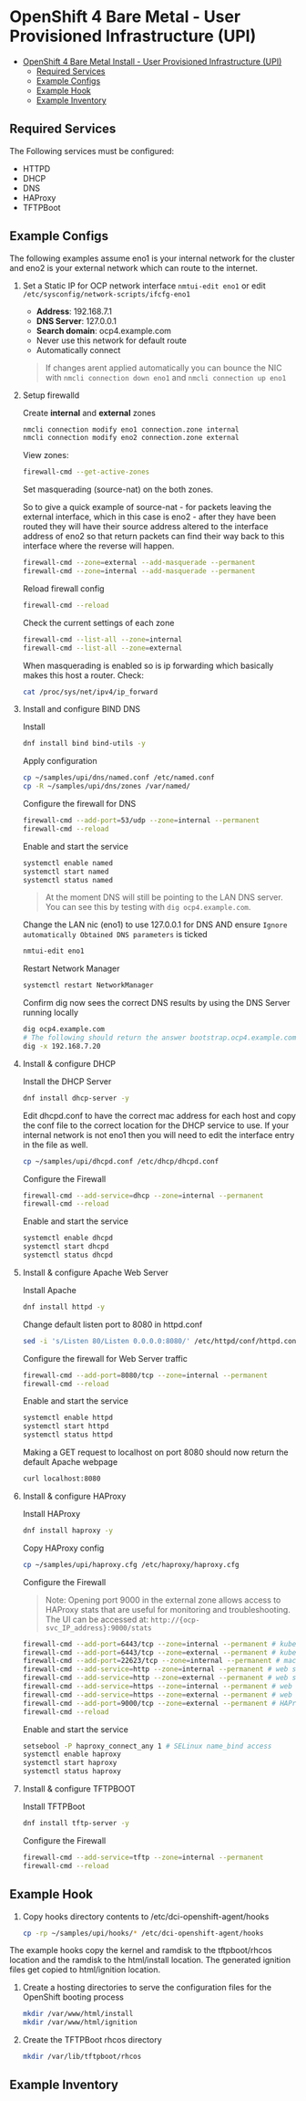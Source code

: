 
# OpenShift 4 Bare Metal - User Provisioned Infrastructure (UPI)

- [OpenShift 4 Bare Metal Install - User Provisioned Infrastructure (UPI)](#openshift-4-bare-metal-install---user-provisioned-infrastructure-upi)
  - [Required Services](#required-services)
  - [Example Configs](#example-configs)
  - [Example Hook](#example-hook)
  - [Example Inventory](#example-inventory)

## Required Services

The Following services must be configured:

- HTTPD
- DHCP
- DNS
- HAProxy
- TFTPBoot

## Example Configs

The following examples assume eno1 is your internal network for the cluster and eno2 is your external network which can route to the internet.

1. Set a Static IP for OCP network interface `nmtui-edit eno1` or edit `/etc/sysconfig/network-scripts/ifcfg-eno1`

   - **Address**: 192.168.7.1
   - **DNS Server**: 127.0.0.1
   - **Search domain**: ocp4.example.com
   - Never use this network for default route
   - Automatically connect

   > If changes arent applied automatically you can bounce the NIC with `nmcli connection down eno1` and `nmcli connection up eno1`


1. Setup firewalld

   Create **internal** and **external** zones

   ```bash
   nmcli connection modify eno1 connection.zone internal
   nmcli connection modify eno2 connection.zone external
   ```

   View zones:

   ```bash
   firewall-cmd --get-active-zones
   ```

   Set masquerading (source-nat) on the both zones.

   So to give a quick example of source-nat - for packets leaving the external interface, which in this case is eno2 - after they have been routed they will have their source address altered to the interface address of eno2 so that return packets can find their way back to this interface where the reverse will happen.

   ```bash
   firewall-cmd --zone=external --add-masquerade --permanent
   firewall-cmd --zone=internal --add-masquerade --permanent
   ```

   Reload firewall config

   ```bash
   firewall-cmd --reload
   ```

   Check the current settings of each zone

   ```bash
   firewall-cmd --list-all --zone=internal
   firewall-cmd --list-all --zone=external
   ```

   When masquerading is enabled so is ip forwarding which basically makes this host a router. Check:

   ```bash
   cat /proc/sys/net/ipv4/ip_forward
   ```

1. Install and configure BIND DNS

   Install

   ```bash
   dnf install bind bind-utils -y
   ```

   Apply configuration

   ```bash
   cp ~/samples/upi/dns/named.conf /etc/named.conf
   cp -R ~/samples/upi/dns/zones /var/named/
   ```

   Configure the firewall for DNS

   ```bash
   firewall-cmd --add-port=53/udp --zone=internal --permanent
   firewall-cmd --reload
   ```

   Enable and start the service

   ```bash
   systemctl enable named
   systemctl start named
   systemctl status named
   ```

   > At the moment DNS will still be pointing to the LAN DNS server. You can see this by testing with `dig ocp4.example.com`.

   Change the LAN nic (eno1) to use 127.0.0.1 for DNS AND ensure `Ignore automatically Obtained DNS parameters` is ticked

   ```bash
   nmtui-edit eno1
   ```

   Restart Network Manager

   ```bash
   systemctl restart NetworkManager
   ```

   Confirm dig now sees the correct DNS results by using the DNS Server running locally

   ```bash
   dig ocp4.example.com
   # The following should return the answer bootstrap.ocp4.example.com from the local server
   dig -x 192.168.7.20
   ```

1. Install & configure DHCP

   Install the DHCP Server

   ```bash
   dnf install dhcp-server -y
   ```

   Edit dhcpd.conf to have the correct mac address for each host and copy the conf file to the correct location for the DHCP service to use.  If your internal network is not eno1 then you will need to edit the interface entry in the file as well.

   ```bash
   cp ~/samples/upi/dhcpd.conf /etc/dhcp/dhcpd.conf
   ```

   Configure the Firewall

   ```bash
   firewall-cmd --add-service=dhcp --zone=internal --permanent
   firewall-cmd --reload
   ```

   Enable and start the service

   ```bash
   systemctl enable dhcpd
   systemctl start dhcpd
   systemctl status dhcpd

1. Install & configure Apache Web Server

   Install Apache

   ```bash
   dnf install httpd -y
   ```

   Change default listen port to 8080 in httpd.conf

   ```bash
   sed -i 's/Listen 80/Listen 0.0.0.0:8080/' /etc/httpd/conf/httpd.conf
   ```

   Configure the firewall for Web Server traffic

   ```bash
   firewall-cmd --add-port=8080/tcp --zone=internal --permanent
   firewall-cmd --reload
   ```

   Enable and start the service

   ```bash
   systemctl enable httpd
   systemctl start httpd
   systemctl status httpd
   ```

   Making a GET request to localhost on port 8080 should now return the default Apache webpage

   ```bash
   curl localhost:8080
   ```

1. Install & configure HAProxy

   Install HAProxy

   ```bash
   dnf install haproxy -y
   ```

   Copy HAProxy config

   ```bash
   cp ~/samples/upi/haproxy.cfg /etc/haproxy/haproxy.cfg
   ```

   Configure the Firewall

   > Note: Opening port 9000 in the external zone allows access to HAProxy stats that are useful for monitoring and troubleshooting. The UI can be accessed at: `http://{ocp-svc_IP_address}:9000/stats`

   ```bash
   firewall-cmd --add-port=6443/tcp --zone=internal --permanent # kube-api-server on control plane nodes
   firewall-cmd --add-port=6443/tcp --zone=external --permanent # kube-api-server on control plane nodes
   firewall-cmd --add-port=22623/tcp --zone=internal --permanent # machine-config server
   firewall-cmd --add-service=http --zone=internal --permanent # web services hosted on worker nodes
   firewall-cmd --add-service=http --zone=external --permanent # web services hosted on worker nodes
   firewall-cmd --add-service=https --zone=internal --permanent # web services hosted on worker nodes
   firewall-cmd --add-service=https --zone=external --permanent # web services hosted on worker nodes
   firewall-cmd --add-port=9000/tcp --zone=external --permanent # HAProxy Stats
   firewall-cmd --reload
   ```

   Enable and start the service

   ```bash
   setsebool -P haproxy_connect_any 1 # SELinux name_bind access
   systemctl enable haproxy
   systemctl start haproxy
   systemctl status haproxy

1. Install & configure TFTPBOOT

   Install TFTPBoot

   ```bash
   dnf install tftp-server -y
   ```

   Configure the Firewall

   ```bash
   firewall-cmd --add-service=tftp --zone=internal --permanent
   firewall-cmd --reload
   ```

## Example Hook

1. Copy hooks directory contents to /etc/dci-openshift-agent/hooks

   ```bash
   cp -rp ~/samples/upi/hooks/* /etc/dci-openshift-agent/hooks
   ```

  The example hooks copy the kernel and ramdisk to the tftpboot/rhcos location and the ramdisk to the html/install location.  The generated ignition files get copied to html/ignition location.

1. Create a hosting directories to serve the configuration files for the OpenShift booting process

   ```bash
   mkdir /var/www/html/install
   mkdir /var/www/html/ignition
   ```

1. Create the TFTPBoot rhcos directory

   ```bash
   mkdir /var/lib/tftpboot/rhcos
   ```

## Example Inventory
